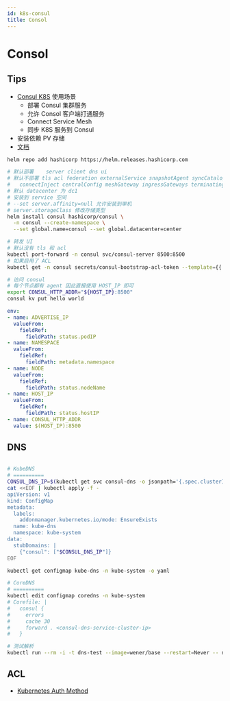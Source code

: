 ```yaml
---
id: k8s-consul
title: Consol
---
```


# Consol

## Tips

* [Consul K8S](https://github.com/hashicorp/consul-k8s) 使用场景
  * 部署 Consul 集群服务
  * 允许 Consol 客户端打通服务
  * Connect Service Mesh
  * 同步 K8S 服务到 Consul
* 安装依赖 PV 存储
* [文档](https://www.consul.io/docs/k8s)

```bash
helm repo add hashicorp https://helm.releases.hashicorp.com

# 默认部署    server client dns ui
# 默认不部署 tls acl federation externalService snapshotAgent syncCatalog 
#   connectInject centralConfig meshGateway ingressGateways terminatingGateways
# 默认 datacenter 为 dc1
# 安装到 service 空间
# --set server.affinity=null 允许安装到单机
# server.storageClass 修改存储类型
helm install consul hashicorp/consul \
  -n consul --create-namespace \
  --set global.name=consul --set global.datacenter=center

# 转发 UI
# 默认没有 tls 和 acl
kubectl port-forward -n consul svc/consul-server 8500:8500
# 如果启用了 ACL
kubectl get -n consul secrets/consul-bootstrap-acl-token --template={{.data.token}} | base64 -d

# 访问 consul
# 每个节点都有 agent 因此直接使用 HOST_IP 即可
export CONSUL_HTTP_ADDR="${HOST_IP}:8500"
consul kv put hello world
```

```yaml
env:
- name: ADVERTISE_IP
  valueFrom:
    fieldRef:
      fieldPath: status.podIP
- name: NAMESPACE
  valueFrom:
    fieldRef:
      fieldPath: metadata.namespace
- name: NODE
  valueFrom:
    fieldRef:
      fieldPath: status.nodeName
- name: HOST_IP
  valueFrom:
    fieldRef:
      fieldPath: status.hostIP
- name: CONSUL_HTTP_ADDR
  value: $(HOST_IP):8500
```

## DNS

```bash

# KubeDNS
# ==========
CONSUL_DNS_IP=$(kubectl get svc consul-dns -o jsonpath='{.spec.clusterIP}' -n service)
cat <<EOF | kubectl apply -f -
apiVersion: v1
kind: ConfigMap
metadata:
  labels:
    addonmanager.kubernetes.io/mode: EnsureExists
  name: kube-dns
  namespace: kube-system
data:
  stubDomains: |
    {"consul": ["$CONSUL_DNS_IP"]}
EOF

kubectl get configmap kube-dns -n kube-system -o yaml

# CoreDNS
# ==========
kubectl edit configmap coredns -n kube-system
# Corefile: |
#   consul {
#     errors
#     cache 30
#     forward . <consul-dns-service-cluster-ip>
#   }

# 测试解析
kubectl run --rm -i -t dns-test --image=wener/base --restart=Never -- nslookup consul.service.consul
```

## ACL
* [Kubernetes Auth Method](https://www.consul.io/docs/security/acl/auth-methods/kubernetes)
